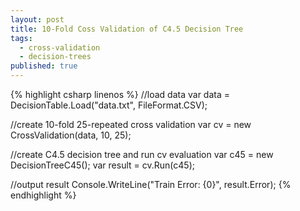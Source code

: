 ```yaml
---
layout: post
title: 10-Fold Coss Validation of C4.5 Decision Tree
tags:
  - cross-validation
  - decision-trees
published: true
---
```

{% highlight csharp linenos %}
//load data
var data = DecisionTable.Load("data.txt", FileFormat.CSV);

//create 10-fold 25-repeated cross validation
var cv = new CrossValidation(data, 10, 25);

//create C4.5 decision tree and run cv evaluation
var c45 = new DecisionTreeC45();
var result = cv.Run<DecisionTreeC45>(c45);

//output result
Console.WriteLine("Train Error: {0}", result.Error);
{% endhighlight %}

